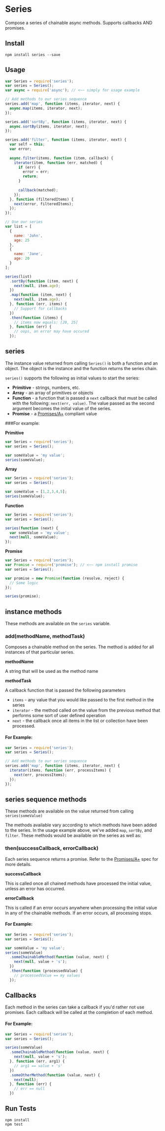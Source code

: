 # Series

Compose a series of chainable async methods. Supports callbacks AND promises.

## Install

```
npm install series --save
```

## Usage

```js
var Series = require('series');
var series = Series();
var async = require('async'); // <~~ simply for usage example

// Add methods to our series sequence
series.add('map', function (items, iterator, next) {
  async.map(items, iterator, next);
});

series.add('sortBy', function (items, iterator, next) {
  async.sortBy(items, iterator, next);
});

series.add('filter', function (items, iterator, next) {
  var self = this;
  var error;
  
  async.filter(items, function (item, callback) {
    iterator(item, function (err, matched) {
      if (err) {
        error = err;
        return;
      }
      
      callback(matched);
    });
  }, function (filteredItems) {
    next(error, filteredItems);
  });
});

// Use our series
var list = [
  {
    name: 'John',
    age: 25
  },
  {
    name: 'Jane',
    age: 20
  }
];

series(list)
  .sortBy(function (item, next) {
    next(null, item.age);
  })
  .map(function (item, next) {
    next(null, item.age);
  }, function (err, items) {
    // Support for callbacks
  })
  .then(function (items) {
    // items now equals: [20, 25]
  }, function (err) {
    // oops, an error may have occured
  });
```

## series

The instance value returned from calling `Series()` is both a function and an object. The object is the instance and the function returns the series chain.

`series()` supports the following as initial values to start the series:

* **Primitive** - strings, numbers, etc.
* **Array** - an array of primitives or objects
* **Function** - a function that is passed a `next` callback that must be called with the following: `next(err, value)`. The value passed as the second argument becomes the initial value of the series.
* **Promise** - a [ Promises/A+](http://promises-aplus.github.io/promises-spec/) compliant value

###For example:

**Primitive**

```js
var Series = require('series');
var series = Series();

var someValue = 'my value';
series(someValue);
```

**Array**

```js
var Series = require('series');
var series = Series();

var someValue = [1,2,3,4,5];
series(someValue);
```

**Function**

```js
var Series = require('series');
var series = Series();

series(function (next) {
  var someValue = 'my value';
  next(null, someValue);
});
```

**Promise**

```js
var Series = require('series');
var Promise = require('promise'); // <~~ npm install promise 
var series = Series();

var promise = new Promise(function (resolve, reject) {
  // Some logic
});

series(promise);
```

## instance methods

These methods are available on the `series` variable.

### add(methodName, methodTask)

Composes a chainable method on the series. The method is added for all instances of that particular series.

**methodName**

A string that will be used as the method name

**methodTask**

A callback function that is passed the following parameters

* `items` - any value that you would like passed to the first method in the series
* `iterator` - the method called on the value from the previous method that performs some sort of user defined operation
* `next` - the callback once all items in the list or collection have been processed.

#### For Example:

```js
var Series = require('series');
var series = Series();

// Add methods to our series sequence
series.add('map', function (items, iterator, next) {
  iterator(items, function (err, processItems) {
    next(err, processItems);
  });
});
```

## series sequence methods

These methods are available on the value returned from calling `series(someValue)`

The methods available vary according to which methods have been added to the series. In the usage example above, we've added `map`, `sortBy`, and `filter`. These methods would be available on the series as well as:

### then(successCallback, errorCallback)

Each series sequence returns a promise. Refer to the [Promises/A+](http://promises-aplus.github.io/promises-spec/) spec for more details.

**successCallback**

This is called once all chained methods have processed the initial value, unless an error has occurred.

**errorCallback**

This is called if an error occurs anywhere when processing the initial value in any of the chainable methods. If an error occurs, all processing stops.

#### For Example:

```js
var Series = require('series');
var series = Series();

var someValue = 'my value';
series(someValue)
  .someChainableMethod(function (value, next) {
    next(null, value + 's');
  })
  .then(function (processedValue) {
    // processedValue == my values
  });
```

## Callbacks

Each method in the series can take a callback if you'd rather not use promises. Each callback will be called at the completion of each method.

#### For Example:

```js
var Series = require('series');
var series = Series();

series(someValue)
  .someChainableMethod(function (value, next) {
    next(null, value + 's');
  }, function (err, arg1) {
    // arg1 == value + 's'
  })
  .someOtherMethod(function (value, next) {
    next(null);
  }, function (err) {
    // err == null
  })
```

## Run Tests

```
npm install
npm test
```
